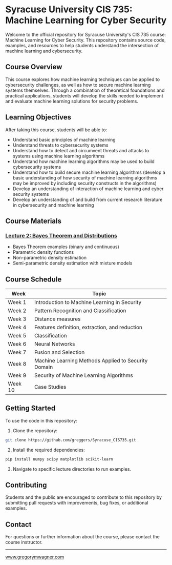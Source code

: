 # Syracuse University CIS 735: Machine Learning for Cyber Security

Welcome to the official repository for Syracuse University's CIS 735 course: Machine Learning for Cyber Security. This repository contains source code, examples, and resources to help students understand the intersection of machine learning and cybersecurity.

## Course Overview

This course explores how machine learning techniques can be applied to cybersecurity challenges, as well as how to secure machine learning systems themselves. Through a combination of theoretical foundations and practical applications, students will develop the skills needed to implement and evaluate machine learning solutions for security problems.

## Learning Objectives

After taking this course, students will be able to:

- Understand basic principles of machine learning
- Understand threats to cybersecurity systems
- Understand how to detect and circumvent threats and attacks to systems using machine learning algorithms
- Understand how machine learning algorithms may be used to build cybersecurity systems
- Understand how to build secure machine learning algorithms (develop a basic understanding of how security of machine learning algorithms may be improved by including security constructs in the algorithms)
- Develop an understanding of interaction of machine learning and cyber security systems
- Develop an understanding of and build from current research literature in cybersecurity and machine learning

## Course Materials

### [Lecture 2: Bayes Theorem and Distributions](./Lecture_2_Bayes_Theorem_and_Distributions)
- Bayes Theorem examples (binary and continuous)
- Parametric density functions
- Non-parametric density estimation
- Semi-parametric density estimation with mixture models

## Course Schedule

| Week | Topic |
|------|-------|
| Week 1 | Introduction to Machine Learning in Security |
| Week 2 | Pattern Recognition and Classification |
| Week 3 | Distance measures |
| Week 4 | Features definition, extraction, and reduction |
| Week 5 | Classification |
| Week 6 | Neural Networks |
| Week 7 | Fusion and Selection |
| Week 8 | Machine Learning Methods Applied to Security Domain |
| Week 9 | Security of Machine Learning Algorithms |
| Week 10 | Case Studies |

## Getting Started

To use the code in this repository:

1. Clone the repository:
```bash
git clone https://github.com/greggers/Syracuse_CIS735.git
```

2. Install the required dependencies:
```bash
pip install numpy scipy matplotlib scikit-learn
```

3. Navigate to specific lecture directories to run examples.

## Contributing

Students and the public are encouraged to contribute to this repository by submitting pull requests with improvements, bug fixes, or additional examples.

## Contact

For questions or further information about the course, please contact the course instructor.

---

www.gregorymwagner.com
